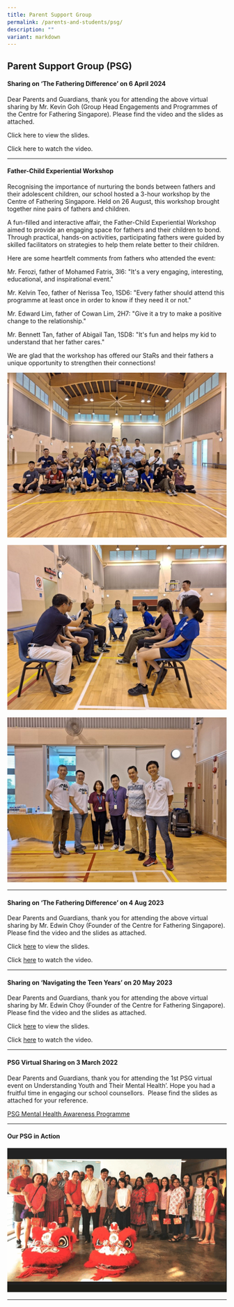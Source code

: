 ```yaml
---
title: Parent Support Group
permalink: /parents-and-students/psg/
description: ""
variant: markdown
---
```

## Parent Support Group (PSG)

#### Sharing on ‘The Fathering Difference’ on 6 April 2024

Dear Parents and Guardians, thank you for attending the above virtual sharing by Mr. Kevin Goh (Group Head Engagements and Programmes of the Centre for Fathering Singapore). Please find the video and the slides as attached.

Click here to view the slides.

Click here to watch the video.

<hr>

#### Father-Child Experiential Workshop

Recognising the importance of nurturing the bonds between fathers and their adolescent children, our school hosted a 3-hour workshop by the Centre of Fathering Singapore. Held on 26 August, this workshop brought together nine pairs of fathers and children. 

A fun-filled and interactive affair, the Father-Child Experiential Workshop aimed to provide an engaging space for fathers and their children to bond. Through practical, hands-on activities, participating fathers were guided by skilled facilitators on strategies to help them relate better to their children.

Here are some heartfelt comments from fathers who attended the event:

Mr. Ferozi, father of Mohamed Fatris, 3I6: "It's a very engaging, interesting, educational, and inspirational event."

Mr. Kelvin Teo, father of Nerissa Teo, 1SD6: "Every father should attend this programme at least once in order to know if they need it or not."

Mr. Edward Lim, father of Cowan Lim, 2H7: "Give it a try to make a positive change to the relationship."

Mr. Bennett Tan, father of Abigail Tan, 1SD8: "It's fun and helps my kid to understand that her father cares."

We are glad that the workshop has offered our StaRs and their fathers a unique opportunity to strengthen their connections!

![](/images/Parents%20&amp;%20Students/Parent%20Support%20Group%20(PSG)/fcew_1.jpg)

![](/images/Parents%20&amp;%20Students/Parent%20Support%20Group%20(PSG)/fcew_2.jpg)

![](/images/Parents%20&amp;%20Students/Parent%20Support%20Group%20(PSG)/fcew_3.jpg)

<hr>

#### Sharing on ‘The Fathering Difference’ on 4 Aug 2023

Dear Parents and Guardians, thank you for attending the above virtual sharing by Mr. Edwin Choy (Founder of the Centre for Fathering Singapore). Please find the video and the slides as attached.

Click [here](/files/Parent%20Support%20Group/the%20fathering%20difference%20slides_reduced.pdf) to view the slides.

Click [here](https://www.youtube.com/watch?v=xlXLjW97ig0) to watch the video.

<hr>

#### Sharing on ‘Navigating the Teen Years’ on 20 May 2023

Dear Parents and Guardians, thank you for attending the above virtual sharing by Mr. Edwin Choy (Founder of the Centre for Fathering Singapore). Please find the video and the slides as attached.

Click [here](/files/Parent%20Support%20Group/ntty2023%20notes%206.pdf) to view the slides.

Click [here](https://youtu.be/jR_n5v0yd1g) to watch the video.

<hr>

#### PSG Virtual Sharing on 3 March 2022
Dear Parents and Guardians, thank you for attending the 1st PSG virtual event on Understanding Youth and Their Mental Health’. Hope you had a fruitful time in engaging our school counsellors.&nbsp; Please find the slides as attached for your reference.

[PSG Mental Health Awareness Programme](/files/PSG%20Mental%20Health%20Awareness%20Programme%20-%203%20Mar%2022.pdf)

<hr>

#### Our PSG in Action

![](/images/parent%20support%20group%20in%20action.gif)

<hr>